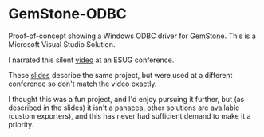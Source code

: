 # GemStone-ODBC
Proof-of-concept showing a Windows ODBC driver for GemStone. This is a Microsoft Visual Studio Solution.

I narrated this silent [video](https://www.youtube.com/watch?v=g4eRnVgzXvw) at an ESUG conference. 

These [slides](Slides.pdf) describe the same project, but were used at a different conference so don't match the video exactly.

I thought this was a fun project, and I'd enjoy pursuing it further, but (as described in the slides) it isn't a panacea, other solutions are available (custom exporters), and this has never had sufficient demand to make it a priority.
